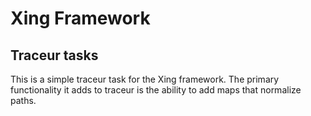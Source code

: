 # Xing Framework
## Traceur tasks
This is a simple traceur task for the Xing framework. The primary functionality it adds to traceur is the ability to add maps that normalize paths.

